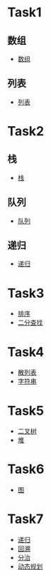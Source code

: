 # Task1

## 数组
-   [数组](https://github.com/GavinAlison/leetcode/blob/master/algorithm/src/main/resources/array.md)
## 列表
-   [列表](https://github.com/GavinAlison/leetcode/blob/master/algorithm/src/main/resources/list.md)

# Task2
## 栈
-   [栈](https://github.com/GavinAlison/leetcode/blob/master/algorithm/src/main/resources/stack.md)

## 队列
-   [队列](https://github.com/GavinAlison/leetcode/blob/master/algorithm/src/main/resources/queue.md)

## 递归
-   [递归](https://github.com/GavinAlison/leetcode/blob/master/algorithm/src/main/resources/recursion.md)


# Task3
-   [排序]()
-   [二分查找]()

# Task4
-   [散列表]()
-   [字符串]()


# Task5
-   [二叉树]()
-   [堆]()

# Task6
-   [图]()

# Task7
-   [递归]()
-   [回溯]()
-   [分治]()
-   [动态规划]()